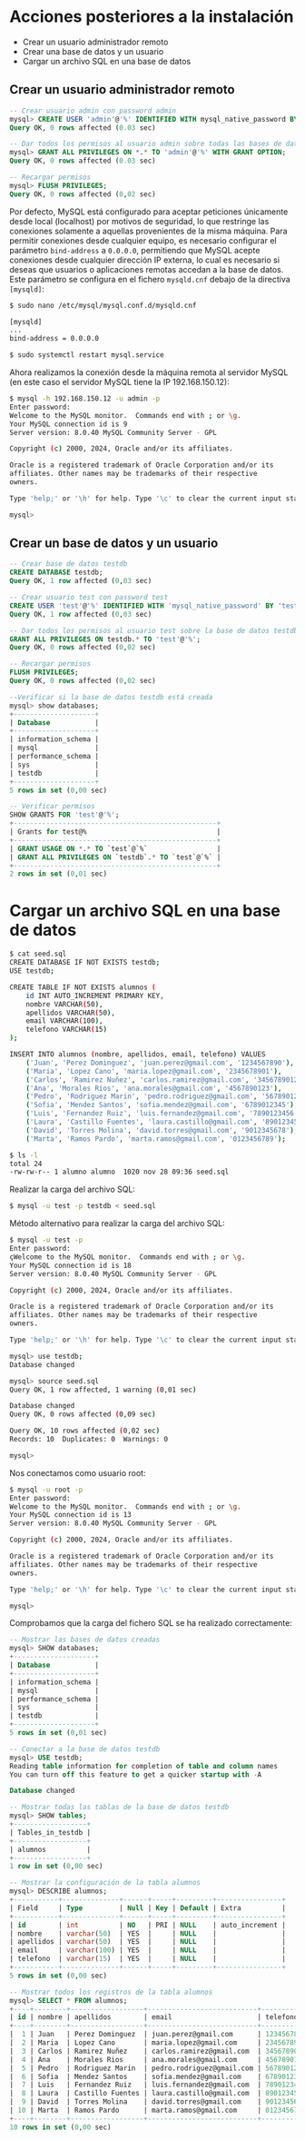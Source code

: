 # Acciones posteriores a la instalación

* Crear un usuario administrador remoto
* Crear una base de datos y un usuario
* Cargar un archivo SQL en una base de datos

## Crear un usuario administrador remoto

```sql
-- Crear usuario admin con password admin
mysql> CREATE USER 'admin'@'%' IDENTIFIED WITH mysql_native_password BY 'admin';
Query OK, 0 rows affected (0.03 sec)

-- Dar todos los permisos al usuario admin sobre todas las bases de datos
mysql> GRANT ALL PRIVILEGES ON *.* TO 'admin'@'%' WITH GRANT OPTION;
Query OK, 0 rows affected (0.03 sec)

-- Recargar permisos
mysql> FLUSH PRIVILEGES;
Query OK, 0 rows affected (0,02 sec)
```

Por defecto, MySQL está configurado para aceptar peticiones únicamente desde local (localhost) por motivos de seguridad, lo que restringe las conexiones solamente a aquellas provenientes de la misma máquina. Para permitir conexiones desde cualquier equipo, es necesario configurar el parámetro `bind-address` a `0.0.0.0`, permitiendo que MySQL acepte conexiones desde cualquier dirección IP externa, lo cual es necesario si deseas que usuarios o aplicaciones remotas accedan a la base de datos. Este  parámetro se configura en el fichero `mysqld.cnf` debajo de la directiva `[mysqld]`:

```bash
$ sudo nano /etc/mysql/mysql.conf.d/mysqld.cnf

[mysqld]
...
bind-address = 0.0.0.0
```

```bash
$ sudo systemctl restart mysql.service
```

Ahora realizamos la conexión desde la máquina remota al servidor MySQL (en este caso el servidor MySQL tiene la IP 192.168.150.12):

```bash
$ mysql -h 192.168.150.12 -u admin -p
Enter password:
Welcome to the MySQL monitor.  Commands end with ; or \g.
Your MySQL connection id is 9
Server version: 8.0.40 MySQL Community Server - GPL

Copyright (c) 2000, 2024, Oracle and/or its affiliates.

Oracle is a registered trademark of Oracle Corporation and/or its
affiliates. Other names may be trademarks of their respective
owners.

Type 'help;' or '\h' for help. Type '\c' to clear the current input statement.

mysql>
```

## Crear un base de datos y un usuario

```sql
-- Crear base de datos testdb
CREATE DATABASE testdb;
Query OK, 1 row affected (0,03 sec)

-- Crear usuario test con password test
CREATE USER 'test'@'%' IDENTIFIED WITH 'mysql_native_password' BY 'test';
Query OK, 1 row affected (0,03 sec)

-- Dar todos los permisos al usuario test sobre la base de datos testdb
GRANT ALL PRIVILEGES ON testdb.* TO 'test'@'%';
Query OK, 0 rows affected (0,02 sec)

-- Recargar permisos
FLUSH PRIVILEGES;
Query OK, 0 rows affected (0,02 sec)

--Verificar si la base de datos testdb está creada
mysql> show databases;
+--------------------+
| Database           |
+--------------------+
| information_schema |
| mysql              |
| performance_schema |
| sys                |
| testdb             |
+--------------------+
5 rows in set (0,00 sec)

-- Verificar permisos
SHOW GRANTS FOR 'test'@'%';
+--------------------------------------------------+
| Grants for test@%                                |
+--------------------------------------------------+
| GRANT USAGE ON *.* TO `test`@`%`                 |
| GRANT ALL PRIVILEGES ON `testdb`.* TO `test`@`%` |
+--------------------------------------------------+
2 rows in set (0,01 sec)
```

# Cargar un archivo SQL en una base de datos

```bash
$ cat seed.sql
CREATE DATABASE IF NOT EXISTS testdb;
USE testdb;

CREATE TABLE IF NOT EXISTS alumnos (
    id INT AUTO_INCREMENT PRIMARY KEY,
    nombre VARCHAR(50),
    apellidos VARCHAR(50),
    email VARCHAR(100),
    telefono VARCHAR(15)
);

INSERT INTO alumnos (nombre, apellidos, email, telefono) VALUES
    ('Juan', 'Perez Dominguez', 'juan.perez@gmail.com', '1234567890'),
    ('Maria', 'Lopez Cano', 'maria.lopez@gmail.com', '2345678901'),
    ('Carlos', 'Ramirez Nuñez', 'carlos.ramirez@gmail.com', '3456789012'),
    ('Ana', 'Morales Rios', 'ana.morales@gmail.com', '4567890123'),
    ('Pedro', 'Rodriguez Marin', 'pedro.rodriguez@gmail.com', '5678901234'),
    ('Sofia', 'Mendez Santos', 'sofia.mendez@gmail.com', '6789012345'),
    ('Luis', 'Fernandez Ruiz', 'luis.fernandez@gmail.com', '7890123456'),
    ('Laura', 'Castillo Fuentes', 'laura.castillo@gmail.com', '8901234567'),
    ('David', 'Torres Molina', 'david.torres@gmail.com', '9012345678'),
    ('Marta', 'Ramos Pardo', 'marta.ramos@gmail.com', '0123456789');

$ ls -l
total 24
-rw-rw-r-- 1 alumno alumno  1020 nov 28 09:36 seed.sql
```

Realizar la carga del archivo SQL:

```bash
$ mysql -u test -p testdb < seed.sql
```

Método alternativo para realizar la carga del archivo SQL:

```bash
$ mysql -u test -p
Enter password:
çWelcome to the MySQL monitor.  Commands end with ; or \g.
Your MySQL connection id is 18
Server version: 8.0.40 MySQL Community Server - GPL

Copyright (c) 2000, 2024, Oracle and/or its affiliates.

Oracle is a registered trademark of Oracle Corporation and/or its
affiliates. Other names may be trademarks of their respective
owners.

Type 'help;' or '\h' for help. Type '\c' to clear the current input statement.

mysql> use testdb;
Database changed

mysql> source seed.sql
Query OK, 1 row affected, 1 warning (0,01 sec)

Database changed
Query OK, 0 rows affected (0,09 sec)

Query OK, 10 rows affected (0,02 sec)
Records: 10  Duplicates: 0  Warnings: 0

mysql>
```

Nos conectamos como usuario root:

```bash
$ mysql -u root -p
Enter password:
Welcome to the MySQL monitor.  Commands end with ; or \g.
Your MySQL connection id is 13
Server version: 8.0.40 MySQL Community Server - GPL

Copyright (c) 2000, 2024, Oracle and/or its affiliates.

Oracle is a registered trademark of Oracle Corporation and/or its
affiliates. Other names may be trademarks of their respective
owners.

Type 'help;' or '\h' for help. Type '\c' to clear the current input statement.

mysql>
```

Comprobamos que la carga del fichero SQL se ha realizado correctamente:

```sql
-- Mostrar las bases de datos creadas
mysql> SHOW databases;
+--------------------+
| Database           |
+--------------------+
| information_schema |
| mysql              |
| performance_schema |
| sys                |
| testdb             |
+--------------------+
5 rows in set (0,01 sec)

-- Conectar a la base de datos testdb
mysql> USE testdb;
Reading table information for completion of table and column names
You can turn off this feature to get a quicker startup with -A

Database changed

-- Mostrar todas las tablas de la base de datos testdb
mysql> SHOW tables;
+------------------+
| Tables_in_testdb |
+------------------+
| alumnos          |
+------------------+
1 row in set (0,00 sec)

-- Mostrar la configuración de la tabla alumnos
mysql> DESCRIBE alumnos;
+-----------+--------------+------+-----+---------+----------------+
| Field     | Type         | Null | Key | Default | Extra          |
+-----------+--------------+------+-----+---------+----------------+
| id        | int          | NO   | PRI | NULL    | auto_increment |
| nombre    | varchar(50)  | YES  |     | NULL    |                |
| apellidos | varchar(50)  | YES  |     | NULL    |                |
| email     | varchar(100) | YES  |     | NULL    |                |
| telefono  | varchar(15)  | YES  |     | NULL    |                |
+-----------+--------------+------+-----+---------+----------------+
5 rows in set (0,00 sec)

-- Mostrar todos los registros de la tabla alumnos
mysql> SELECT * FROM alumnos;
+----+--------+------------------+---------------------------+------------+
| id | nombre | apellidos        | email                     | telefono   |
+----+--------+------------------+---------------------------+------------+
|  1 | Juan   | Perez Dominguez  | juan.perez@gmail.com      | 1234567890 |
|  2 | Maria  | Lopez Cano       | maria.lopez@gmail.com     | 2345678901 |
|  3 | Carlos | Ramirez Nuñez    | carlos.ramirez@gmail.com  | 3456789012 |
|  4 | Ana    | Morales Rios     | ana.morales@gmail.com     | 4567890123 |
|  5 | Pedro  | Rodriguez Marin  | pedro.rodriguez@gmail.com | 5678901234 |
|  6 | Sofia  | Mendez Santos    | sofia.mendez@gmail.com    | 6789012345 |
|  7 | Luis   | Fernandez Ruiz   | luis.fernandez@gmail.com  | 7890123456 |
|  8 | Laura  | Castillo Fuentes | laura.castillo@gmail.com  | 8901234567 |
|  9 | David  | Torres Molina    | david.torres@gmail.com    | 9012345678 |
| 10 | Marta  | Ramos Pardo      | marta.ramos@gmail.com     | 0123456789 |
+----+--------+------------------+---------------------------+------------+
10 rows in set (0,00 sec)
```

